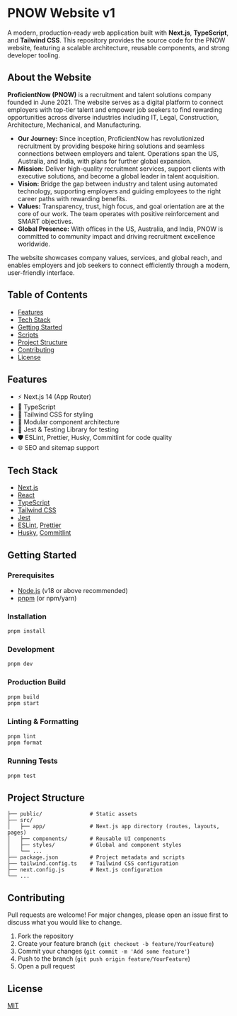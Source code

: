 # PNOW Website v1

A modern, production-ready web application built with **Next.js**, **TypeScript**, and **Tailwind CSS**. This repository provides the source code for the PNOW website, featuring a scalable architecture, reusable components, and strong developer tooling.

## About the Website

**ProficientNow (PNOW)** is a recruitment and talent solutions company founded in June 2021. The website serves as a digital platform to connect employers with top-tier talent and empower job seekers to find rewarding opportunities across diverse industries including IT, Legal, Construction, Architecture, Mechanical, and Manufacturing.

- **Our Journey:** Since inception, ProficientNow has revolutionized recruitment by providing bespoke hiring solutions and seamless connections between employers and talent. Operations span the US, Australia, and India, with plans for further global expansion.
- **Mission:** Deliver high-quality recruitment services, support clients with executive solutions, and become a global leader in talent acquisition.
- **Vision:** Bridge the gap between industry and talent using automated technology, supporting employers and guiding employees to the right career paths with rewarding benefits.
- **Values:** Transparency, trust, high focus, and goal orientation are at the core of our work. The team operates with positive reinforcement and SMART objectives.
- **Global Presence:** With offices in the US, Australia, and India, PNOW is committed to community impact and driving recruitment excellence worldwide.

The website showcases company values, services, and global reach, and enables employers and job seekers to connect efficiently through a modern, user-friendly interface.

## Table of Contents

- [Features](#features)
- [Tech Stack](#tech-stack)
- [Getting Started](#getting-started)
- [Scripts](#scripts)
- [Project Structure](#project-structure)
- [Contributing](#contributing)
- [License](#license)

## Features

- ⚡️ Next.js 14 (App Router)
- 🦾 TypeScript
- 🎨 Tailwind CSS for styling
- 🧩 Modular component architecture
- 🧪 Jest & Testing Library for testing
- 🛡️ ESLint, Prettier, Husky, Commitlint for code quality
- 🌐 SEO and sitemap support

## Tech Stack

- [Next.js](https://nextjs.org/)
- [React](https://react.dev/)
- [TypeScript](https://www.typescriptlang.org/)
- [Tailwind CSS](https://tailwindcss.com/)
- [Jest](https://jestjs.io/)
- [ESLint](https://eslint.org/), [Prettier](https://prettier.io/)
- [Husky](https://typicode.github.io/husky/), [Commitlint](https://commitlint.js.org/)

## Getting Started

### Prerequisites

- [Node.js](https://nodejs.org/) (v18 or above recommended)
- [pnpm](https://pnpm.io/) (or npm/yarn)

### Installation

```bash
pnpm install
```

### Development

```bash
pnpm dev
```

### Production Build

```bash
pnpm build
pnpm start
```

### Linting & Formatting

```bash
pnpm lint
pnpm format
```

### Running Tests

```bash
pnpm test
```

## Project Structure

```
├── public/               # Static assets
├── src/
│   ├── app/              # Next.js app directory (routes, layouts, pages)
│   ├── components/       # Reusable UI components
│   ├── styles/           # Global and component styles
│   └── ...
├── package.json          # Project metadata and scripts
├── tailwind.config.ts    # Tailwind CSS configuration
├── next.config.js        # Next.js configuration
└── ...
```

## Contributing

Pull requests are welcome! For major changes, please open an issue first to discuss what you would like to change.

1. Fork the repository
2. Create your feature branch (`git checkout -b feature/YourFeature`)
3. Commit your changes (`git commit -m 'Add some feature'`)
4. Push to the branch (`git push origin feature/YourFeature`)
5. Open a pull request

## License

[MIT](LICENSE)
